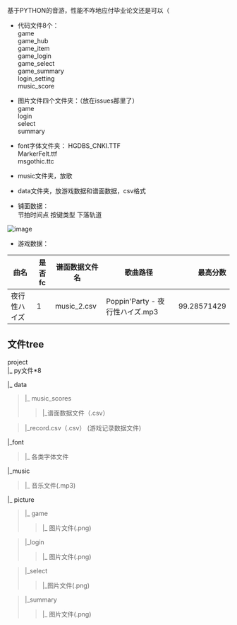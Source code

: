 基于PYTHON的音游，性能不咋地应付毕业论文还是可以（
 
- 代码文件8个：  
game  
game_hub  
game_item  
game_login  
game_select  
game_summary  
login_setting  
music_score  
   
- 图片文件四个文件夹：（放在issues那里了）  
game  
login  
select  
summary  
  
- font字体文件夹：
HGDBS_CNKI.TTF  
MarkerFelt.ttf  
msgothic.ttc  
  
- music文件夹，放歌  
  
- data文件夹，放游戏数据和谱面数据，csv格式  
  
- 铺面数据：  
节拍时间点 按键类型  下落轨道  

![image](https://user-images.githubusercontent.com/99095860/184466548-3dfb7e84-708c-44e6-9170-c361347110d3.png)

- 游戏数据：

曲名 |        是否fc   |谱面数据文件名   | 歌曲路径    |最高分数
------ | --- | ------ | --- | ------: 
夜行性ハイズ	| 1 | music_2.csv| Poppin'Party - 夜行性ハイズ.mp3	| 99.28571429  
  
## 文件tree  
  
project  
|_ py文件*8 

|_ data  
>|_ music_scores  
>>|_谱面数据文件（.csv）  

>|_record.csv（.csv）  (游戏记录数据文件)  
    
|_font  
>|_ 各类字体文件  
  
|_music  
>|_ 音乐文件(.mp3)  
  
|_ picture    
>|_ game  
>>|_ 图片文件(.png)  

>|_login  
>>|_ 图片文件(.png)  

>|_select  
>>|_图片文件(.png)  

>|_summary  
>>|_ 图片文件(.png)  
  
  
  
  
  
